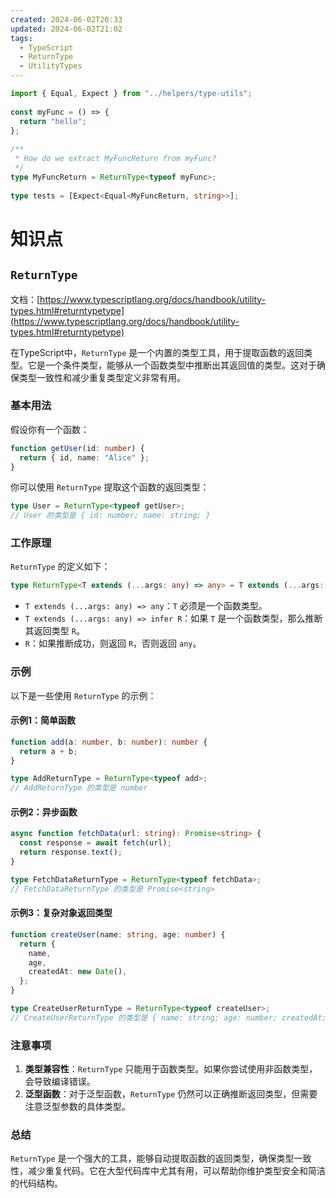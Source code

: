 ```yaml
---
created: 2024-06-02T20:33
updated: 2024-06-02T21:02
tags:
  - TypeScript
  - ReturnType
  - UtilityTypes
---
```

```ts
import { Equal, Expect } from "../helpers/type-utils";  
  
const myFunc = () => {  
  return "hello";  
};  
  
/**  
 * How do we extract MyFuncReturn from myFunc? 
 */ 
type MyFuncReturn = ReturnType<typeof myFunc>;  
  
type tests = [Expect<Equal<MyFuncReturn, string>>];
```

# 知识点

## `ReturnType`

文档：[https://www.typescriptlang.org/docs/handbook/utility-types.html#returntypetype](https://www.typescriptlang.org/docs/handbook/utility-types.html#returntypetype)

在TypeScript中，`ReturnType` 是一个内置的类型工具，用于提取函数的返回类型。它是一个条件类型，能够从一个函数类型中推断出其返回值的类型。这对于确保类型一致性和减少重复类型定义非常有用。

### 基本用法

假设你有一个函数：

```typescript
function getUser(id: number) {
  return { id, name: "Alice" };
}
```

你可以使用 `ReturnType` 提取这个函数的返回类型：

```typescript
type User = ReturnType<typeof getUser>;
// User 的类型是 { id: number; name: string; }
```

### 工作原理

`ReturnType` 的定义如下：

```typescript
type ReturnType<T extends (...args: any) => any> = T extends (...args: any) => infer R ? R : any;
```

- `T extends (...args: any) => any`：`T` 必须是一个函数类型。
- `T extends (...args: any) => infer R`：如果 `T` 是一个函数类型，那么推断其返回类型 `R`。
- `R`：如果推断成功，则返回 `R`，否则返回 `any`。

### 示例

以下是一些使用 `ReturnType` 的示例：

#### 示例1：简单函数

```typescript
function add(a: number, b: number): number {
  return a + b;
}

type AddReturnType = ReturnType<typeof add>;
// AddReturnType 的类型是 number
```

#### 示例2：异步函数

```typescript
async function fetchData(url: string): Promise<string> {
  const response = await fetch(url);
  return response.text();
}

type FetchDataReturnType = ReturnType<typeof fetchData>;
// FetchDataReturnType 的类型是 Promise<string>
```

#### 示例3：复杂对象返回类型

```typescript
function createUser(name: string, age: number) {
  return {
    name,
    age,
    createdAt: new Date(),
  };
}

type CreateUserReturnType = ReturnType<typeof createUser>;
// CreateUserReturnType 的类型是 { name: string; age: number; createdAt: Date; }
```

### 注意事项

1. **类型兼容性**：`ReturnType` 只能用于函数类型。如果你尝试使用非函数类型，会导致编译错误。
2. **泛型函数**：对于泛型函数，`ReturnType` 仍然可以正确推断返回类型，但需要注意泛型参数的具体类型。

### 总结

`ReturnType` 是一个强大的工具，能够自动提取函数的返回类型，确保类型一致性，减少重复代码。它在大型代码库中尤其有用，可以帮助你维护类型安全和简洁的代码结构。

